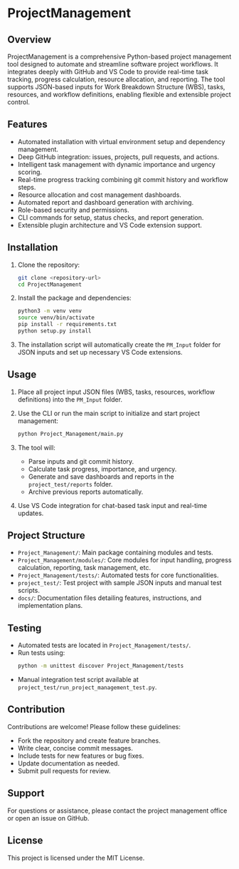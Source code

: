 # ProjectManagement

## Overview

ProjectManagement is a comprehensive Python-based project management tool designed to automate and streamline software project workflows. It integrates deeply with GitHub and VS Code to provide real-time task tracking, progress calculation, resource allocation, and reporting. The tool supports JSON-based inputs for Work Breakdown Structure (WBS), tasks, resources, and workflow definitions, enabling flexible and extensible project control.

## Features

- Automated installation with virtual environment setup and dependency management.
- Deep GitHub integration: issues, projects, pull requests, and actions.
- Intelligent task management with dynamic importance and urgency scoring.
- Real-time progress tracking combining git commit history and workflow steps.
- Resource allocation and cost management dashboards.
- Automated report and dashboard generation with archiving.
- Role-based security and permissions.
- CLI commands for setup, status checks, and report generation.
- Extensible plugin architecture and VS Code extension support.

## Installation

1. Clone the repository:
   ```bash
   git clone <repository-url>
   cd ProjectManagement
   ```

2. Install the package and dependencies:
   ```bash
   python3 -m venv venv
   source venv/bin/activate
   pip install -r requirements.txt
   python setup.py install
   ```

3. The installation script will automatically create the `PM_Input` folder for JSON inputs and set up necessary VS Code extensions.

## Usage

1. Place all project input JSON files (WBS, tasks, resources, workflow definitions) into the `PM_Input` folder.

2. Use the CLI or run the main script to initialize and start project management:
   ```bash
   python Project_Management/main.py
   ```

3. The tool will:
   - Parse inputs and git commit history.
   - Calculate task progress, importance, and urgency.
   - Generate and save dashboards and reports in the `project_test/reports` folder.
   - Archive previous reports automatically.

4. Use VS Code integration for chat-based task input and real-time updates.

## Project Structure

- `Project_Management/`: Main package containing modules and tests.
- `Project_Management/modules/`: Core modules for input handling, progress calculation, reporting, task management, etc.
- `Project_Management/tests/`: Automated tests for core functionalities.
- `project_test/`: Test project with sample JSON inputs and manual test scripts.
- `docs/`: Documentation files detailing features, instructions, and implementation plans.

## Testing

- Automated tests are located in `Project_Management/tests/`.
- Run tests using:
  ```bash
  python -m unittest discover Project_Management/tests
  ```
- Manual integration test script available at `project_test/run_project_management_test.py`.

## Contribution

Contributions are welcome! Please follow these guidelines:

- Fork the repository and create feature branches.
- Write clear, concise commit messages.
- Include tests for new features or bug fixes.
- Update documentation as needed.
- Submit pull requests for review.

## Support

For questions or assistance, please contact the project management office or open an issue on GitHub.

## License

This project is licensed under the MIT License.
